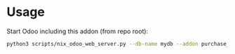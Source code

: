# Usage

Start Odoo including this addon (from repo root):

```bash
python3 scripts/nix_odoo_web_server.py --db-name mydb --addon purchase_request_type
```
